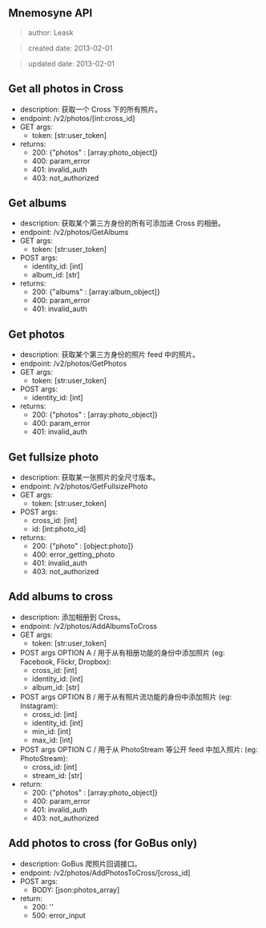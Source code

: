 Mnemosyne API
------------------------
> author: Leask

> created date: 2013-02-01

> updated date: 2013-02-01


## Get all photos in Cross
* description: 获取一个 Cross 下的所有照片。
* endpoint: /v2/photos/[int:cross_id]
* GET args:
    - token: [str:user_token] 
* returns:
    - 200: {"photos" : [array:photo_object]}
    - 400: param_error
    - 401: invalid_auth
    - 403: not_authorized


## Get albums
* description: 获取某个第三方身份的所有可添加进 Cross 的相册。
* endpoint: /v2/photos/GetAlbums
* GET args:
    - token: [str:user_token]
* POST args:
    - identity_id: [int]
    - album_id: [str]
* returns:
    - 200: {"albums" : [array:album_object]} 
    - 400: param_error
    - 401: invalid_auth


## Get photos
* description: 获取某个第三方身份的照片 feed 中的照片。
* endpoint: /v2/photos/GetPhotos
* GET args:
    - token: [str:user_token]
* POST args:
    - identity_id: [int]
* returns:
    - 200: {"photos" : [array:photo_object]}
    - 400: param_error
    - 401: invalid_auth


## Get fullsize photo
* description: 获取某一张照片的全尺寸版本。
* endpoint: /v2/photos/GetFullsizePhoto
* GET args:
    - token: [str:user_token]
* POST args:
    - cross_id: [int]
    - id: [int:photo_id]
* returns:
    - 200: {"photo" : [object:photo]}
    - 400: error_getting_photo
    - 401: invalid_auth
    - 403: not_authorized


## Add albums to cross
* description: 添加相册到 Cross。
* endpoint: /v2/photos/AddAlbumsToCross
* GET args:
    - token: [str:user_token]
* POST args OPTION A / 用于从有相册功能的身份中添加照片
  (eg: Facebook, Flickr, Dropbox):
    - cross_id: [int]
    - identity_id: [int]
    - album_id: [str]
* POST args OPTION B / 用于从有照片流功能的身份中添加照片
  (eg: Instagram): 
    - cross_id: [int]
    - identity_id: [int]
    - min_id: [int]
    - max_id: [int]
* POST args OPTION C / 用于从 PhotoStream 等公开 feed 中加入照片: 
  (eg: PhotoStream): 
    - cross_id: [int]
    - stream_id: [str]
* return:
    - 200: {"photos" : [array:photo_object]}
    - 400: param_error
    - 401: invalid_auth
    - 403: not_authorized


## Add photos to cross (for GoBus only)
* description: GoBus 爬照片回调接口。
* endpoint: /v2/photos/AddPhotosToCross/[cross_id]
* POST args:
    - BODY: [json:photos_array]
* return:
    - 200: ''
    - 500: error_input
